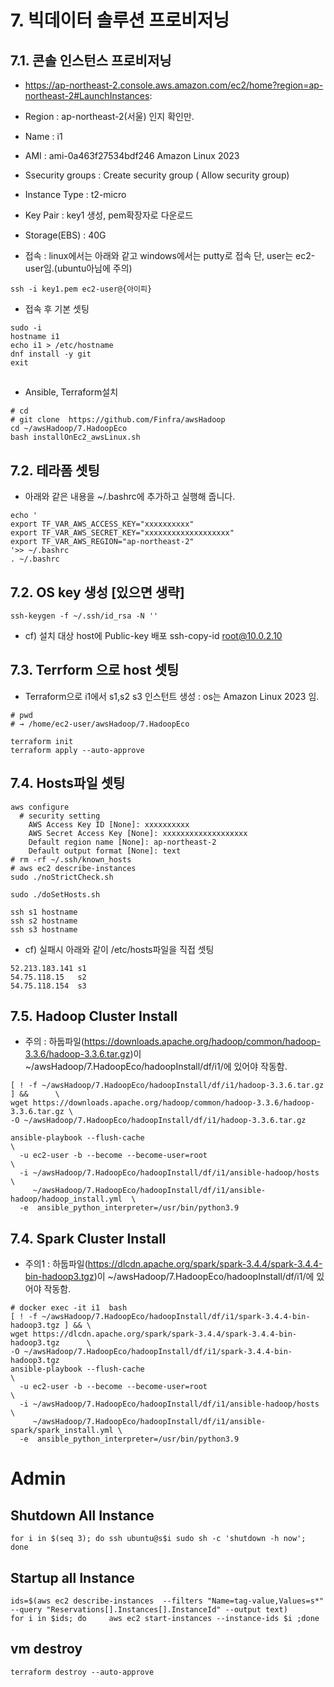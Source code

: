# 7. 빅데이터 솔루션 프로비저닝
## 7.1. 콘솔 인스턴스 프로비저닝
* https://ap-northeast-2.console.aws.amazon.com/ec2/home?region=ap-northeast-2#LaunchInstances:
* Region        : ap-northeast-2(서울) 인지 확인만.
* Name          : i1
* AMI           :  ami-0a463f27534bdf246 Amazon Linux 2023 
* Ssecurity groups : Create security group ( Allow security group)
* Instance Type : t2-micro
* Key Pair      : key1 생성, pem확장자로 다운로드
* Storage(EBS)  : 40G

* 접속 : linux에서는 아래와 같고 windows에서는 putty로 접속 단, user는 ec2-user임.(ubuntu아님에 주의)
```
ssh -i key1.pem ec2-user@{아이피}
```
* 접속 후 기본 셋팅
```
sudo -i
hostname i1 
echo i1 > /etc/hostname
dnf install -y git 
exit
```

## 
* Ansible, Terraform설치
```
# cd
# git clone  https://github.com/Finfra/awsHadoop
cd ~/awsHadoop/7.HadoopEco 
bash installOnEc2_awsLinux.sh
```


## 7.2. 테라폼 셋팅
* 아래와 같은 내용을 ~/.bashrc에 추가하고 실행해 줍니다.
```
echo '
export TF_VAR_AWS_ACCESS_KEY="xxxxxxxxxx"
export TF_VAR_AWS_SECRET_KEY="xxxxxxxxxxxxxxxxxxx"
export TF_VAR_AWS_REGION="ap-northeast-2"
'>> ~/.bashrc
. ~/.bashrc
```

## 7.2. OS key 생성 [있으면 생략]
```
ssh-keygen -f ~/.ssh/id_rsa -N ''
```
* cf) 설치 대상 host에 Public-key 배포
    ssh-copy-id root@10.0.2.10

## 7.3. Terrform 으로 host 셋팅
* Terraform으로 i1에서 s1,s2 s3 인스턴트 생성 : os는  Amazon Linux 2023 임.
```
# pwd
# → /home/ec2-user/awsHadoop/7.HadoopEco

terraform init
terraform apply --auto-approve
```


## 7.4. Hosts파일 셋팅
```
aws configure
  # security setting
    AWS Access Key ID [None]: xxxxxxxxxx
    AWS Secret Access Key [None]: xxxxxxxxxxxxxxxxxxx
    Default region name [None]: ap-northeast-2
    Default output format [None]: text
# rm -rf ~/.ssh/known_hosts
# aws ec2 describe-instances
sudo ./noStrictCheck.sh

sudo ./doSetHosts.sh

ssh s1 hostname
ssh s2 hostname
ssh s3 hostname
```

* cf) 실패시 아래와 같이 /etc/hosts파일을 직접 셋팅
```
52.213.183.141 s1
54.75.118.15   s2
54.75.118.154  s3
```



## 7.5. Hadoop Cluster Install
* 주의 : 하둡파일(https://downloads.apache.org/hadoop/common/hadoop-3.3.6/hadoop-3.3.6.tar.gz)이 ~/awsHadoop/7.HadoopEco/hadoopInstall/df/i1/에 있어야 작동함.
```
[ ! -f ~/awsHadoop/7.HadoopEco/hadoopInstall/df/i1/hadoop-3.3.6.tar.gz ] &&      \
wget https://downloads.apache.org/hadoop/common/hadoop-3.3.6/hadoop-3.3.6.tar.gz \
-O ~/awsHadoop/7.HadoopEco/hadoopInstall/df/i1/hadoop-3.3.6.tar.gz

ansible-playbook --flush-cache                                                      \
  -u ec2-user -b --become --become-user=root                                        \
  -i ~/awsHadoop/7.HadoopEco/hadoopInstall/df/i1/ansible-hadoop/hosts               \
     ~/awsHadoop/7.HadoopEco/hadoopInstall/df/i1/ansible-hadoop/hadoop_install.yml  \
  -e  ansible_python_interpreter=/usr/bin/python3.9
```

## 7.4. Spark Cluster Install
* 주의1 : 하둡파일(https://dlcdn.apache.org/spark/spark-3.4.4/spark-3.4.4-bin-hadoop3.tgz)이 ~/awsHadoop/7.HadoopEco/hadoopInstall/df/i1/에 있어야 작동함.

```
# docker exec -it i1  bash
[ ! -f ~/awsHadoop/7.HadoopEco/hadoopInstall/df/i1/spark-3.4.4-bin-hadoop3.tgz ] && \
wget https://dlcdn.apache.org/spark/spark-3.4.4/spark-3.4.4-bin-hadoop3.tgz      \
-O ~/awsHadoop/7.HadoopEco/hadoopInstall/df/i1/spark-3.4.4-bin-hadoop3.tgz
ansible-playbook --flush-cache                                                   \
  -u ec2-user -b --become --become-user=root                                     \
  -i ~/awsHadoop/7.HadoopEco/hadoopInstall/df/i1/ansible-hadoop/hosts            \
     ~/awsHadoop/7.HadoopEco/hadoopInstall/df/i1/ansible-spark/spark_install.yml \
  -e  ansible_python_interpreter=/usr/bin/python3.9
```



# Admin
## Shutdown All Instance
```
for i in $(seq 3); do ssh ubuntu@s$i sudo sh -c 'shutdown -h now'; done
```
## Startup all Instance
```
ids=$(aws ec2 describe-instances  --filters "Name=tag-value,Values=s*" --query "Reservations[].Instances[].InstanceId" --output text)
for i in $ids; do     aws ec2 start-instances --instance-ids $i ;done
```

## vm destroy
```
terraform destroy --auto-approve
```
